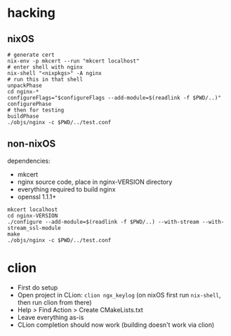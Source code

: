 # hacking

## nixOS

```
# generate cert
nix-env -p mkcert --run "mkcert localhost"
# enter shell with nginx
nix-shell "<nixpkgs>" -A nginx
# run this in that shell
unpackPhase
cd nginx-*
configureFlags="$configureFlags --add-module=$(readlink -f $PWD/..)"
configurePhase
# then for testing
buildPhase
./objs/nginx -c $PWD/../test.conf
```

## non-nixOS

dependencies:
- mkcert
- nginx source code, place in nginx-VERSION directory
- everything required to build nginx
- openssl 1.1.1+

```
mkcert localhost
cd nginx-VERSION
./configure --add-module=$(readlink -f $PWD/..) --with-stream --with-stream_ssl-module
make
./objs/nginx -c $PWD/../test.conf
```

# clion

- First do setup
- Open project in CLion: `clion ngx_keylog` (on nixOS first run `nix-shell`, then run clion from there)
- Help > Find Action > Create CMakeLists.txt
- Leave everything as-is
- CLion completion should now work (building doesn't work via clion)
